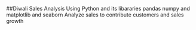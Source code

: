 ##Diwali Sales Analysis Using Python and its libararies pandas numpy and matplotlib and seaborn
Analyze sales to contribute customers and sales growth
